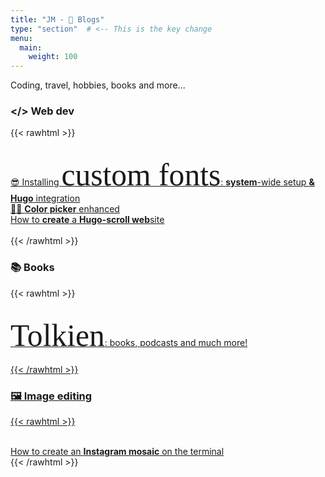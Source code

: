 ```yaml
---
title: "JM - 💭 Blogs"
type: "section"  # <-- This is the key change
menu:
  main:
    weight: 100
---
```



Coding, travel, hobbies, books and more...

### </> Web dev

<!-- Read layouts/shortcodes/rawhtml.html to insert raw HTML -->
{{< rawhtml >}}
<div class="html-content">
  <br>
  <a href="/blogs/nerd_fonts_and_more/" class="no-underline-except-hover">
  😎 Installing 
  <span style="font-family: 'Great Vibes', cursive; font-size: 3.1rem;">custom fonts</span>:
  <strong>system</strong>-wide setup <strong>& Hugo</strong> integration</a>
  <br>
  <a href="/blogs/color_picker/" class="no-underline-except-hover">
  🎨🧪 <strong>Color picker</strong> enhanced</a>
  <br>
  <a href="/blogs/create_hugo_website/" class="no-underline-except-hover">
  How to <strong>create</strong> a <strong>Hugo-scroll web</strong>site</a>
  <br>
  <br>
</div>
{{< /rawhtml >}}

### 📚 Books

<!-- Read layouts/shortcodes/rawhtml.html to insert raw HTML -->
{{< rawhtml >}}
<div class="html-content">
  <br>
  <a href="/blogs/tolkien/" class="no-underline-except-hover">
  <span style="font-family: 'MiddleEarth JoannaVu', cursive; font-size: 3.1rem;">Tolkien</span>:
  books, podcasts and much more!
  <br>
  <br>
</div>
{{< /rawhtml >}}

### 🖼️ Image editing

<!-- Read layouts/shortcodes/rawhtml.html to insert raw HTML -->
{{< rawhtml >}}
<div class="html-content">
  <br>
  <a href="/blogs/instagram_mosaic/" class="no-underline-except-hover">
  How to create an <strong>Instagram mosaic</strong> on the terminal</a>
</div>
{{< /rawhtml >}}
